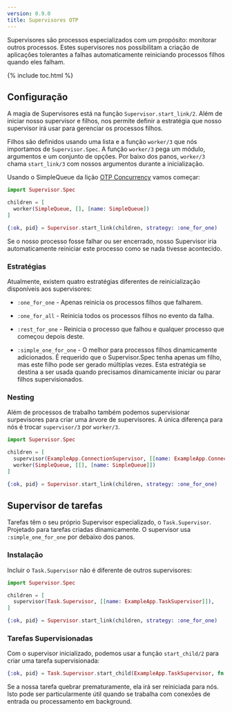 ```yaml
---
version: 0.9.0
title: Supervisores OTP
---
```


Supervisores são processos especializados com um propósito: monitorar outros processos. Estes supervisores nos possibilitam a criação de aplicações tolerantes a falhas automaticamente reiniciando processos filhos quando eles falham.

{% include toc.html %}

## Configuração

A magia de Supervisores está na função `Supervisor.start_link/2`. Além de iniciar nosso supervisor e filhos, nos permite definir a estratégia que nosso supervisor irá usar para gerenciar os processos filhos.

Filhos são definidos usando uma lista e a função `worker/3` que nós importamos de `Supervisor.Spec`. A função `worker/3` pega um módulo, argumentos e um conjunto de opções. Por baixo dos panos, `worker/3` chama `start_link/3` com nossos argumentos durante a inicialização.

Usando o SimpleQueue da lição [OTP Concurrency](../../advanced/otp-concurrency) vamos começar:

```elixir
import Supervisor.Spec

children = [
  worker(SimpleQueue, [], [name: SimpleQueue])
]

{:ok, pid} = Supervisor.start_link(children, strategy: :one_for_one)
```

Se o nosso processo fosse falhar ou ser encerrado, nosso Supervisor iria automaticamente reiniciar este processo como se nada tivesse acontecido.

### Estratégias

Atualmente, existem quatro estratégias diferentes de reinicialização disponíveis aos supervisores:

+ `:one_for_one` - Apenas reinicia os processos filhos que falharem.

+ `:one_for_all` - Reinicia todos os processos filhos no evento da falha.

+ `:rest_for_one` - Reinicia o processo que falhou e qualquer processo que começou depois deste.

+ `:simple_one_for_one` - O melhor para processos filhos dinamicamente adicionados. É requerido que o Supervisor.Spec tenha apenas um filho, mas este filho pode ser gerado múltiplas vezes. Esta estratégia se destina a ser usada quando precisamos dinamicamente iniciar ou parar filhos supervisionados.

### Nesting

Além de processos de trabalho também podemos supervisionar surpevisores para criar uma árvore de supervisores. A única diferença para nós é trocar `supervisor/3` por `worker/3`.

```elixir
import Supervisor.Spec

children = [
  supervisor(ExampleApp.ConnectionSupervisor, [[name: ExampleApp.ConnectionSupervisor]]),
  worker(SimpleQueue, [[], [name: SimpleQueue]])
]

{:ok, pid} = Supervisor.start_link(children, strategy: :one_for_one)
```

## Supervisor de tarefas

Tarefas têm o seu próprio Supervisor especializado, o `Task.Supervisor`. Projetado para tarefas criadas dinamicamente. O supervisor usa `:simple_one_for_one` por debaixo dos panos.

### Instalação

Incluir o `Task.Supervisor` não é diferente de outros supervisores:

```elixir
import Supervisor.Spec

children = [
  supervisor(Task.Supervisor, [[name: ExampleApp.TaskSupervisor]]),
]

{:ok, pid} = Supervisor.start_link(children, strategy: :one_for_one)
```

### Tarefas Supervisionadas

Com o supervisor inicializado, podemos usar a função `start_child/2` para criar uma tarefa supervisionada:

```elixir
{:ok, pid} = Task.Supervisor.start_child(ExampleApp.TaskSupervisor, fn -> background_work end)
```

Se a nossa tarefa quebrar prematuramente, ela irá ser reiniciada para nós. Isto pode ser particularmente útil quando se trabalha com conexões de entrada ou processamento em background.
